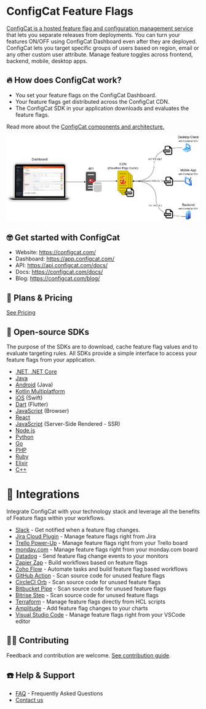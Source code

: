 # ConfigCat Feature Flags

[ConfigCat is a hosted feature flag and configuration management service](https://configcat.com/) that lets you separate releases from deployments. You can turn your features ON/OFF using ConfigCat Dashboard even after they are deployed. ConfigCat lets you target specific groups of users based on region, email or any other custom user attribute. Manage feature toggles across frontend, backend, mobile, desktop apps.

## 🔥 How does ConfigCat work?
- You set your feature flags on the ConfigCat Dashboard.
- Your feature flags get distributed across the ConfigCat CDN.
- The ConfigCat SDK in your application downloads and evaluates the feature flags.

Read more about the [ConfigCat components and architecture.](https://configcat.com/architecture/)

![Architecture](profile/architecture.jpg)

##  🤓 Get started with ConfigCat
- Website: https://configcat.com/
- Dashboard: https://app.configcat.com/
- API: https://api.configcat.com/docs/
- Docs: https://configcat.com/docs/
- Blog: https://configcat.com/blog/

## 💸 Plans & Pricing
[See Pricing](https://configcat.com/pricing/)

## 🚀 Open-source SDKs
The purpose of the SDKs are to download, cache feature flag values and to evaluate targeting rules. All SDKs provide a simple interface to access your feature flags from your application.
- [.NET, .NET Core](https://configcat.com/docs/sdk-reference/dotnet/)
- [Java](https://configcat.com/docs/sdk-reference/java/)
- [Android](https://configcat.com/docs/sdk-reference/android/) (Java)
- [Kotlin Multiplatform](https://configcat.com/docs/sdk-reference/kotlin/)
- [iOS](https://configcat.com/docs/sdk-reference/ios/) (Swift)
- [Dart](https://configcat.com/docs/sdk-reference/dart/) (Flutter)
- [JavaScript](https://configcat.com/docs/sdk-reference/js/) (Browser)
- [React](https://github.com/configcat/react-sdk/)
- [JavaScript](https://configcat.com/docs/sdk-reference/js-ssr/) (Server-Side Rendered - SSR)
- [Node.js](https://configcat.com/docs/sdk-reference/node/)
- [Python](https://configcat.com/docs/sdk-reference/python/)
- [Go](https://configcat.com/docs/sdk-reference/go/)
- [PHP](https://configcat.com/docs/sdk-reference/php/)
- [Ruby](https://configcat.com/docs/sdk-reference/ruby/)
- [Elixir](https://configcat.com/docs/sdk-reference/elixir/)
- [C++](https://configcat.com/docs/sdk-reference/cpp/)

# 👯 Integrations
Integrate ConfigCat with your technology stack and leverage all the benefits of Feature flags within your workflows.
- [Slack](https://configcat.com/docs/integrations/slack/) - Get notified when a feature flag changes.
- [Jira Cloud Plugin](https://configcat.com/docs/integrations/jira/) - Manage feature flags right from Jira
- [Trello Power-Up](https://configcat.com/docs/integrations/trello/) - Manage feature flags right from your Trello board
- [monday.com](https://configcat.com/docs/integrations/monday/) - Manage feature flags right from your monday.com board
- [Datadog](https://configcat.com/docs/integrations/datadog/) - Send feature flag change events to your monitors
- [Zapier Zap](https://configcat.com/docs/integrations/zapier/) - Build workflows based on feature flags
- [Zoho Flow](https://configcat.com/docs/integrations/zoho-flow/) - Automate tasks and build feature flag based workflows
- [GitHub Action](https://configcat.com/docs/integrations/github/) - Scan source code for unused feature flags
- [CircleCI Orb](https://configcat.com/docs/integrations/circleci/) - Scan source code for unused feature flags
- [Bitbucket Pipe](https://configcat.com/docs/integrations/bitbucket/) - Scan source code for unused feature flags
- [Bitrise Step](https://configcat.com/docs/integrations/bitrise/) - Scan source code for unused feature flags
- [Terraform](https://configcat.com/docs/integrations/terraform/) - Manage feature flags directly from HCL scripts
- [Amplitude](https://configcat.com/docs/integrations/amplitude/) - Add feature flag changes to your charts
- [Visual Studio Code](https://configcat.com/docs/integrations/vscode/) - Manage feature flags right from your VSCode editor

## 💁🏼 Contributing
Feedback and contribution are welcome. [See contribution guide](https://github.com/configcat/.github/blob/master/CONTRIBUTING.md).

## ☎️ Help & Support
- [FAQ](https://configcat.com/docs/faq/) - Frequently Asked Questions
- [Contact us](https://configcat.com/support/)


<!--

**Here are some ideas to get you started:**

🙋‍♀️ A short introduction - what is your organization all about?
🌈 Contribution guidelines - how can the community get involved?
👩‍💻 Useful resources - where can the community find your docs? Is there anything else the community should know?
🍿 Fun facts - what does your team eat for breakfast?
🧙 Remember, you can do mighty things with the power of [Markdown](https://docs.github.com/github/writing-on-github/getting-started-with-writing-and-formatting-on-github/basic-writing-and-formatting-syntax)
-->
